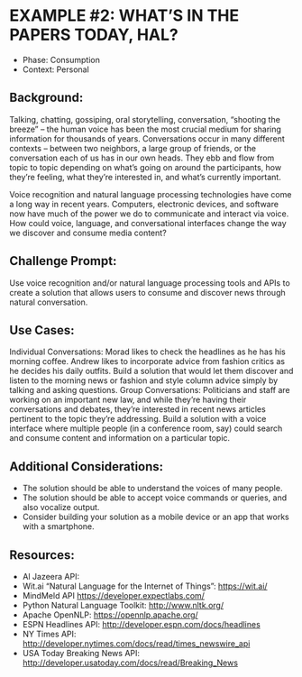 EXAMPLE #2: WHAT’S IN THE PAPERS TODAY, HAL?
============================================

* Phase: Consumption
* Context: Personal

## Background:

Talking, chatting, gossiping, oral storytelling, conversation, “shooting the breeze” – the human voice has been the most crucial medium for sharing information for thousands of years. Conversations occur in many different contexts – between two neighbors, a large group of friends, or the conversation each of us has in our own heads. They ebb and flow from topic to topic depending on what’s going on around the participants, how they’re feeling, what they’re interested in, and what’s currently important.

Voice recognition and natural language processing technologies have come a long way in recent years. Computers, electronic devices, and software now have much of the power we do to communicate and interact via voice. How could voice, language, and conversational interfaces change the way we discover and consume media content?

## Challenge Prompt:

Use voice recognition and/or natural language processing tools and APIs to create a solution that allows users to consume and discover news through natural conversation.

## Use Cases:

Individual Conversations: Morad likes to check the headlines as he has his morning coffee. Andrew likes to incorporate advice from fashion critics as he decides his daily outfits. Build a solution that would let them discover and listen to the morning news or fashion and style column advice simply by talking and asking questions.
Group Conversations: Politicians and staff are working on an important new law, and while they’re having their conversations and debates, they’re interested in recent news articles pertinent to the topic they’re addressing. Build a solution with a voice interface where multiple people (in a conference room, say) could search and consume content and information on a particular topic.
 

## Additional Considerations:

* The solution should be able to understand the voices of many people.
* The solution should be able to accept voice commands or queries, and also vocalize output.
* Consider building your solution as a mobile device or an app that works with a smartphone.
 

## Resources:

* Al Jazeera API:
* Wit.ai “Natural Language for the Internet of Things”: https://wit.ai/
* MindMeld API https://developer.expectlabs.com/
* Python Natural Language Toolkit: http://www.nltk.org/
* Apache OpenNLP: https://opennlp.apache.org/
* ESPN Headlines API: http://developer.espn.com/docs/headlines
* NY Times API: http://developer.nytimes.com/docs/read/times_newswire_api
* USA Today Breaking News API: http://developer.usatoday.com/docs/read/Breaking_News
